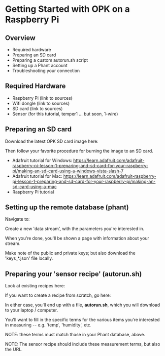# Getting Started with OPK on a Raspberry Pi

## Overview

- Required hardware
- Preparing an SD card
- Preparing a custom autorun.sh script
- Setting up a Phant account
- Troubleshooting your connection

## Required Hardware

- Raspberry Pi (link to sources)
- Wifi dongle (link to sources)
- SD card (link to sources)
- Sensor (for this tutorial, temper1 ... but soon, 1-wire)

## Preparing an SD card

Download the latest OPK SD card image here:

Then follow your favorite procedure for burning the image to an SD card.  
- Adafruit tutorial for Windows: https://learn.adafruit.com/adafruit-raspberry-pi-lesson-1-preparing-and-sd-card-for-your-raspberry-pi/making-an-sd-card-using-a-windows-vista-slash-7
- Adafruit tutorial for Mac: https://learn.adafruit.com/adafruit-raspberry-pi-lesson-1-preparing-and-sd-card-for-your-raspberry-pi/making-an-sd-card-using-a-mac
- Raspberry Pi tutorial

## Setting up the remote database (phant)

Navigate to:

Create a new 'data stream', with the parameters you're interested in.

When you're done, you'll be shown a page with information about your stream.

Make note of the public and private keys; but also download the 'keys_*.json' file locally.


## Preparing your 'sensor recipe' (autorun.sh)

Look at existing recipes here:

If you want to create a recipe from scratch, go here:

In either case, you'll end up with a file, **autorun.sh**, which you will download to your laptop / computer.

You'll want to fill in the specific terms for the various items you're interested in measuring -- e.g. 'temp', 'humidity', etc.

NOTE: these terms must match those in your Phant database, above.

NOTE: The sensor recipe should include these measurement terms, but also the URL.
